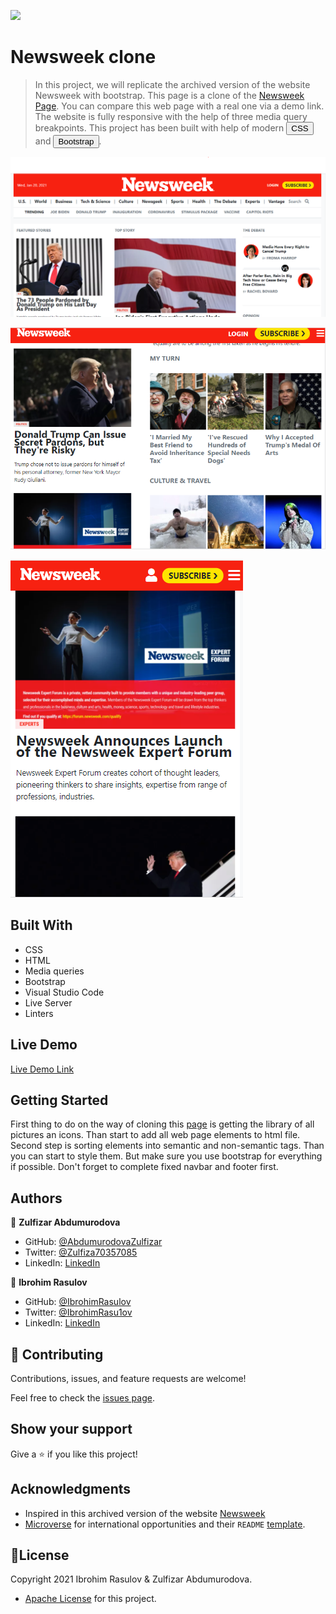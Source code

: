 
![](https://img.shields.io/badge/Microverse-blueviolet)

# Newsweek clone

> In this project, we will replicate the archived version of the website Newsweek with bootstrap. This page is a clone of the <a href="https://web.archive.org/web/20210120125445/https://www.newsweek.com/">Newsweek Page</a>.
You can compare this web page with a real one via a demo link. The website is fully responsive with the help of three media query breakpoints. This project has been built with help of modern <button>CSS</button> and <button>Bootstrap</button>.


![screenshot](./newsweek-images/screenshot-1.png)

![screenshot](./newsweek-images/screenshot-2.png)

![screenshot](./newsweek-images/screenshot-3.png)

## Built With

- CSS
- HTML
- Media queries
- Bootstrap
- Visual Studio Code
- Live Server
- Linters

## Live Demo

[Live Demo Link](https://ibrohimrasulov.github.io/Newsweek/)

## Getting Started
First thing to do on the way of cloning this <a href="https://web.archive.org/web/20210120125445/https://www.newsweek.com/">page</a> is getting the library of all pictures an icons. Than start to add all web page elements to html file. Second step is sorting elements into semantic and non-semantic tags. Than you can start to style them. But make sure you use bootstrap for everything if possible. Don't forget to complete fixed navbar and footer first.

## Authors

👤 **Zulfizar Abdumurodova**

- GitHub: [@AbdumurodovaZulfizar](https://github.com/AbdumurodovaZulfizar)
- Twitter: [@Zulfiza70357085](https://twitter.com/Zulfiza70357085)
- LinkedIn: [LinkedIn](https://www.linkedin.com/in/zulfizar-abdumurodova-a61527206/)

👤 **Ibrohim Rasulov**

- GitHub: [@IbrohimRasulov](https://github.com/IbrohimRasulov)
- Twitter: [@IbrohimRasu1ov](https://twitter.com/IbrohimRasu1ov)
- LinkedIn: [LinkedIn](https://www.linkedin.com/in/ibrohim-rasulov-a88352209/)

## 🤝 Contributing

Contributions, issues, and feature requests are welcome!

Feel free to check the [issues page](https://github.com/IbrohimRasulov/Newsweek/issues).

## Show your support

Give a ⭐️ if you like this project!

## Acknowledgments

- Inspired in this archived version of the website [Newsweek](https://web.archive.org/web/20210120125445/https://www.newsweek.com/)
- [Microverse](https://www.microverse.org/) for international opportunities and their `README` [template](https://github.com/microverseinc/readme-template).

## 📝License

 
Copyright 2021 Ibrohim Rasulov & Zulfizar Abdumurodova.

- [Apache License](https://github.com/AbdumurodovaZulfizar/Newsweek/blob/main/LICENSE.md) for this project.
